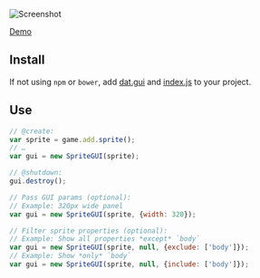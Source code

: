![Screenshot](https://samme.github.io/phaser-sprite-gui/screenshot.png)

[Demo](https://samme.github.io/phaser-sprite-gui/)

Install
-------

If not using `npm` or `bower`, add [dat.gui](https://github.com/dataarts/dat.gui) and [index.js](index.js) to your project.

Use
---

```javascript
// @create:
var sprite = game.add.sprite();
// …
var gui = new SpriteGUI(sprite);

// @shutdown:
gui.destroy();

// Pass GUI params (optional):
// Example: 320px wide panel
var gui = new SpriteGUI(sprite, {width: 320});

// Filter sprite properties (optional):
// Example: Show all properties *except* `body`
var gui = new SpriteGUI(sprite, null, {exclude: ['body']});
// Example: Show *only* `body`
var gui = new SpriteGUI(sprite, null, {include: ['body']});
```
